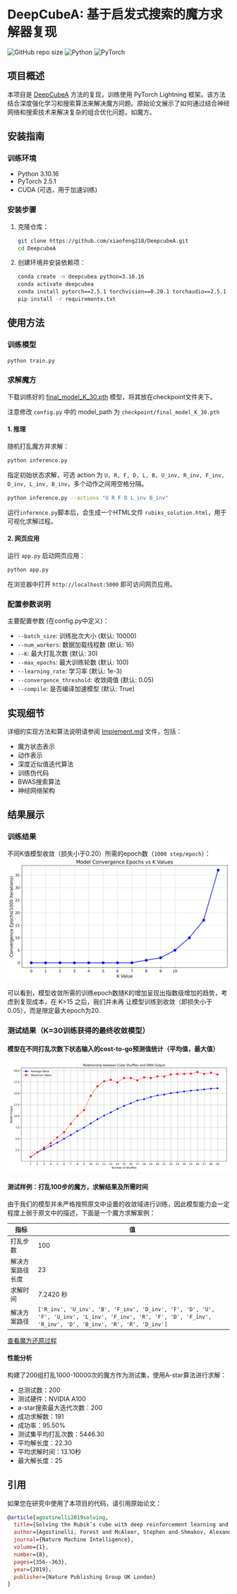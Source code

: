 # DeepCubeA: 基于启发式搜索的魔方求解器复现

![GitHub repo size](https://img.shields.io/github/repo-size/xiaofeng218/DeepcubeA)
![Python](https://img.shields.io/badge/python-3.10%2B-blue)
![PyTorch](https://img.shields.io/badge/pytorch-2.0%2B-orange)

## 项目概述

本项目是 [DeepCubeA](https://cse.sc.edu/~foresta/assets/files/SolvingTheRubiksCubeWithDeepReinforcementLearningAndSearch_Final.pdf) 方法的复现，训练使用 PyTorch Lightning 框架。该方法结合深度强化学习和搜索算法来解决魔方问题。原始论文展示了如何通过结合神经网络和搜索技术来解决复杂的组合优化问题，如魔方。

## 安装指南

### 训练环境

- Python 3.10.16
- PyTorch 2.5.1
- CUDA (可选，用于加速训练)

### 安装步骤

1. 克隆仓库：

   ```bash
   git clone https://github.com/xiaofeng218/DeepcubeA.git
   cd DeepcubeA
   ```

2. 创建环境并安装依赖项：

   ```bash
   conda create -n deepcubea python=3.10.16
   conda activate deepcubea
   conda install pytorch==2.5.1 torchvision==0.20.1 torchaudio==2.5.1 pytorch-cuda=12.1 -c pytorch -c nvidia
   pip install -r requirements.txt
   ```

## 使用方法

### 训练模型

```bash
python train.py
```

### 求解魔方

下载训练好的 [final_model_K_30.pth](https://drive.google.com/file/d/1jdmdoXkkJb7sNq6oy-iudtnVIgQXDsLl/view?usp=drive_link) 模型，将其放在checkpoint文件夹下。

注意修改 `config.py` 中的 model_path 为 `checkpoint/final_model_K_30.pth`

#### 1. 推理

随机打乱魔方并求解：

```bash
python inference.py
```

指定初始状态求解，可选 action 为 `U, R, F, D, L, B, U_inv, R_inv, F_inv, D_inv, L_inv, B_inv`，多个动作之间用空格分隔。

```bash
python inference.py --actions "U R F D L_inv B_inv"
```

运行`inference.py`脚本后，会生成一个HTML文件 `rubiks_solution.html`，用于可视化求解过程。

#### 2. 网页应用

运行 `app.py` 启动网页应用：

```bash
python app.py
```
在浏览器中打开 `http://localhost:5000` 即可访问网页应用。

### 配置参数说明

主要配置参数 (在config.py中定义)：

- `--batch_size`: 训练批次大小 (默认: 10000)
- `--num_workers`: 数据加载线程数 (默认: 16)
- `--K`: 最大打乱次数 (默认: 30)
- `--max_epochs`: 最大训练轮数 (默认: 100)
- `--learning_rate`: 学习率 (默认: 1e-3)
- `--convergence_threshold`: 收敛阈值 (默认: 0.05)
- `--compile`: 是否编译加速模型 (默认: True)

## 实现细节

详细的实现方法和算法说明请参阅 [Implement.md](Implement.md) 文件，包括：

- 魔方状态表示
- 动作表示
- 深度近似值迭代算法
- 训练伪代码
- BWAS搜索算法
- 神经网络架构

## 结果展示

### 训练结果

不同K值模型收敛（损失小于0.20）所需的epoch数（`1000 step/epoch`）：
  ![k_convergence_epochs](assets/k_convergence_epochs.png)

可以看到，模型收敛所需的训练epoch数随K的增加呈现出指数级增加的趋势，考虑到复现成本，在 K>15 之后，我们并未再
让模型训练到收敛（即损失小于0.05），而是限定最大epoch为20.

### 测试结果（K=30训练获得的最终收敛模型）

#### 模型在不同打乱次数下状态输入的cost-to-go预测值统计（平均值，最大值）

  ![model_output](assets/model_output_vs_shuffles.png)

#### 测试样例：打乱100步的魔方，求解结果及所需时间

由于我们的模型并未严格按照原文中设置的收敛域进行训练，因此模型能力会一定程度上弱于原文中的描述，下面是一个魔方求解案例：

| 指标 | 值 |
| --- | --- |
| 打乱步数 | 100 |
| 解决方案路径长度 | 23 |
| 求解时间 | 7.2420 秒 |
| 解决方案路径 | `['R_inv', 'U_inv', 'B', 'F_inv', 'D_inv', 'F', 'D', 'U', 'F', 'U_inv', 'L_inv', 'F_inv', 'R', 'F', 'D', 'F_inv', 'R_inv', 'D', 'B_inv', 'R', 'R', 'D_inv']` |

[查看魔方还原过程](https://xiaofeng218.github.io/DeepcubeA/assets/rubiks_solution.html)

#### 性能分析

构建了200组打乱1000-10000次的魔方作为测试集，使用A-star算法进行求解：
* 总测试数：200
* 测试硬件：NVIDIA A100
* a-star搜索最大迭代次数：200
* 成功求解数：191
* 成功率：95.50%
* 测试集平均打乱次数：5446.30
* 平均解长度：22.30
* 平均求解时间：13.10秒
* 最大解长度：25

## 引用

如果您在研究中使用了本项目的代码，请引用原始论文：

```bibtex
@article{agostinelli2019solving,
  title={Solving the Rubik’s cube with deep reinforcement learning and search},
  author={Agostinelli, Forest and McAleer, Stephen and Shmakov, Alexander and Baldi, Pierre},
  journal={Nature Machine Intelligence},
  volume={1},
  number={8},
  pages={356--363},
  year={2019},
  publisher={Nature Publishing Group UK London}
}
```

